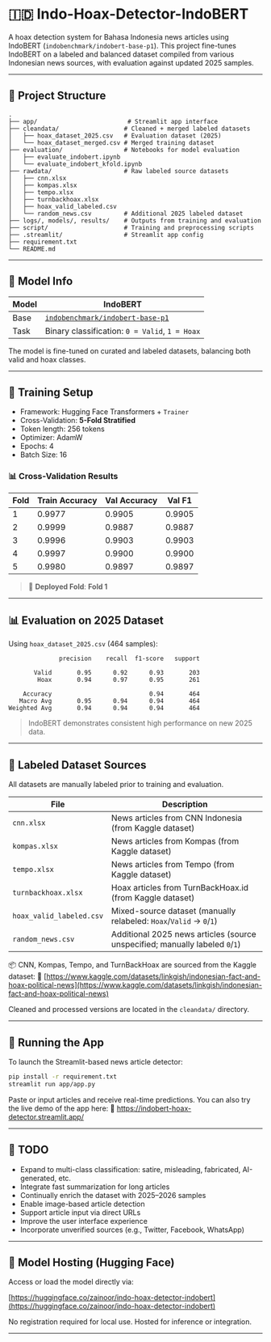 # 🇮🇩 Indo-Hoax-Detector-IndoBERT

A hoax detection system for Bahasa Indonesia news articles using IndoBERT (`indobenchmark/indobert-base-p1`). This project fine-tunes IndoBERT on a labeled and balanced dataset compiled from various Indonesian news sources, with evaluation against updated 2025 samples.

---

## 📁 Project Structure

```
.
├── app/                         # Streamlit app interface
├── cleandata/                  # Cleaned + merged labeled datasets
│   ├── hoax_dataset_2025.csv   # Evaluation dataset (2025)
│   └── hoax_dataset_merged.csv # Merged training dataset
├── evaluation/                 # Notebooks for model evaluation
│   ├── evaluate_indobert.ipynb
│   └── evaluate_indobert_kfold.ipynb
├── rawdata/                    # Raw labeled source datasets
│   ├── cnn.xlsx
│   ├── kompas.xlsx
│   ├── tempo.xlsx
│   ├── turnbackhoax.xlsx
│   ├── hoax_valid_labeled.csv
│   └── random_news.csv         # Additional 2025 labeled dataset
├── logs/, models/, results/    # Outputs from training and evaluation
├── script/                     # Training and preprocessing scripts
├── .streamlit/                 # Streamlit app config
├── requirement.txt
└── README.md
```

---

## 🧠 Model Info

| Model | IndoBERT                                                                                  |
| ----- | ----------------------------------------------------------------------------------------- |
| Base  | [`indobenchmark/indobert-base-p1`](https://huggingface.co/indobenchmark/indobert-base-p1) |
| Task  | Binary classification: `0 = Valid`, `1 = Hoax`                                            |

The model is fine-tuned on curated and labeled datasets, balancing both valid and hoax classes.

---

## 🧪 Training Setup

* Framework: Hugging Face Transformers + `Trainer`
* Cross-Validation: **5-Fold Stratified**
* Token length: 256 tokens
* Optimizer: AdamW
* Epochs: 4
* Batch Size: 16

### 📊 Cross-Validation Results

| Fold | Train Accuracy | Val Accuracy | Val F1 |
| ---- | -------------- | ------------ | ------ |
| 1    | 0.9977         | 0.9905       | 0.9905 |
| 2    | 0.9999         | 0.9887       | 0.9887 |
| 3    | 0.9996         | 0.9903       | 0.9903 |
| 4    | 0.9997         | 0.9900       | 0.9900 |
| 5    | 0.9980         | 0.9897       | 0.9897 |

> 🔹 **Deployed Fold**: **Fold 1**

---

## 📊 Evaluation on 2025 Dataset

Using `hoax_dataset_2025.csv` (464 samples):

```
              precision    recall  f1-score   support

       Valid       0.95      0.92      0.93       203
        Hoax       0.94      0.97      0.95       261

    Accuracy                           0.94       464
   Macro Avg       0.95      0.94      0.94       464
Weighted Avg       0.94      0.94      0.94       464
```

> IndoBERT demonstrates consistent high performance on new 2025 data.

---

## 📂 Labeled Dataset Sources

All datasets are manually labeled prior to training and evaluation.

| File                     | Description                                                                  |
| ------------------------ | ---------------------------------------------------------------------------- |
| `cnn.xlsx`               | News articles from CNN Indonesia (from Kaggle dataset)                       |
| `kompas.xlsx`            | News articles from Kompas (from Kaggle dataset)                              |
| `tempo.xlsx`             | News articles from Tempo (from Kaggle dataset)                               |
| `turnbackhoax.xlsx`      | Hoax articles from TurnBackHoax.id (from Kaggle dataset)                     |
| `hoax_valid_labeled.csv` | Mixed-source dataset (manually relabeled: `Hoax`/`Valid` → `0`/`1`)          |
| `random_news.csv`        | Additional 2025 news articles (source unspecified; manually labeled `0`/`1`) |

📦 CNN, Kompas, Tempo, and TurnBackHoax are sourced from the Kaggle dataset:
🔗 [https://www.kaggle.com/datasets/linkgish/indonesian-fact-and-hoax-political-news](https://www.kaggle.com/datasets/linkgish/indonesian-fact-and-hoax-political-news)

Cleaned and processed versions are located in the `cleandata/` directory.

---

## 🚀 Running the App

To launch the Streamlit-based news article detector:

```bash
pip install -r requirement.txt
streamlit run app/app.py
```

Paste or input articles and receive real-time predictions.
You can also try the live demo of the app here:
🔗 https://indobert-hoax-detector.streamlit.app/

---

## 📌 TODO

* Expand to multi-class classification: satire, misleading, fabricated, AI-generated, etc.
* Integrate fast summarization for long articles
* Continually enrich the dataset with 2025–2026 samples
* Enable image-based article detection
* Support article input via direct URLs
* Improve the user interface experience
* Incorporate unverified sources (e.g., Twitter, Facebook, WhatsApp)

---

## 💾 Model Hosting (Hugging Face)

Access or load the model directly via:

[https://huggingface.co/zainoor/indo-hoax-detector-indobert](https://huggingface.co/zainoor/indo-hoax-detector-indobert)

No registration required for local use. Hosted for inference or integration.

---

